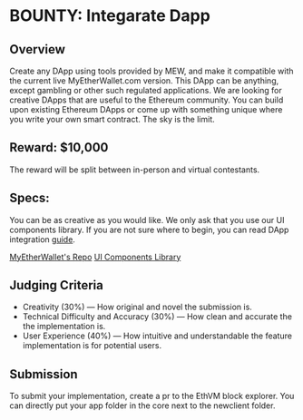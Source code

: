 
# BOUNTY: Integarate Dapp
## Overview
Create any DApp using tools provided by MEW, and make it compatible with the current live MyEtherWallet.com version. This DApp can be anything, except gambling or other such regulated applications. We are looking for creative DApps that are useful to the Ethereum community. You can build upon existing Ethereum DApps or come up with something unique where you write your own smart contract. The sky is the limit.

## Reward: $10,000
The reward will be split between in-person and virtual contestants.

## Specs:
You can be as creative as you would like. We only ask that you use our UI components library. If you are not sure where to begin, you can read DApp integration [guide]().

[MyEtherWallet's Repo](https://github.com/MyEtherWallet/MyEtherWallet)
[UI Components Library](https://myetherwallet.github.io/mew-components/?path=/story/mewaddressselect--mew-address-select)

## Judging Criteria
- Creativity (30%) — How original and novel the submission is.
- Technical Difficulty and Accuracy (30%) — How clean and accurate the the implementation is.
- User Experience (40%) — How intuitive and understandable the feature implementation is for potential users.

## Submission
To submit your implementation, create a pr to the EthVM block explorer. You can directly put your app folder in the core next to the newclient folder.

